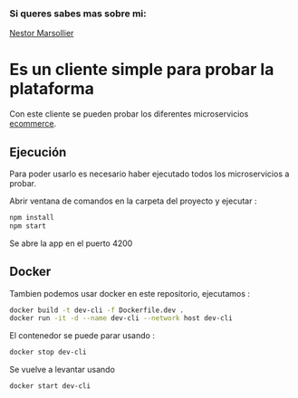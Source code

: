 ### Si queres sabes mas sobre mi:
[Nestor Marsollier](https://github.com/nmarsollier/profile)

# Es un cliente simple para probar la plataforma

Con este cliente se pueden probar los diferentes microservicios [ecommerce](https://github.com/nmarsollier/ecommerce).

## Ejecución

Para poder usarlo es necesario haber ejecutado todos los microservicios a probar.

Abrir ventana de comandos en la carpeta del proyecto y ejecutar :

```bash
npm install
npm start
```

Se abre la app en el puerto 4200

## Docker

Tambien podemos usar docker en este repositorio, ejecutamos :

```bash
docker build -t dev-cli -f Dockerfile.dev .
docker run -it -d --name dev-cli --network host dev-cli
```

El contenedor se puede parar usando :

```bash
docker stop dev-cli
```
Se vuelve a levantar usando 

```bash
docker start dev-cli
```

